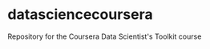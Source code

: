 datasciencecoursera
===================

Repository for the Coursera Data Scientist's Toolkit course

